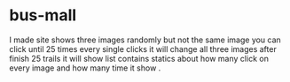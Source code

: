 # bus-mall


I made site shows three images  randomly but not the same image 
you can click until 25 times every single clicks it will change all three images 
after  finish 25 trails it will show list contains statics about how many click on every image and how many time it
show .